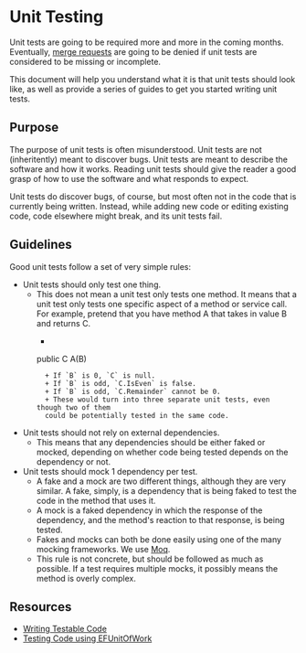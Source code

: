 # Unit Testing
Unit tests are going to be required more and more in the coming months.
Eventually, [merge requests](MergeRequests) are going to be denied if unit tests
are considered to be missing or incomplete.

This document will help you understand what it is that unit tests should look
like, as well as provide a series of guides to get you started writing unit
tests.

## Purpose
The purpose of unit tests is often misunderstood.  Unit tests are not
(inheritently) meant to discover bugs.  Unit tests are meant to describe the
software and how it works.  Reading unit tests should give the reader a good
grasp of how to use the software and what responds to expect.

Unit tests do discover bugs, of course, but most often not in the code that is
currently being written.  Instead, while adding new code or editing existing
code, code elsewhere might break, and its unit tests fail.

## Guidelines
Good unit tests follow a set of very simple rules:
+ Unit tests should only test one thing.
  + This does not mean a unit test only tests one method.  It means that a unit
  test only tests one specific aspect of a method or service call.
  For example, pretend that you have method A that takes in value B and returns
  C.
    + ```csharp
    public C A(B)
    ```
      + If `B` is 0, `C` is null.
      + If `B` is odd, `C.IsEven` is false.
      + If `B` is odd, `C.Remainder` cannot be 0.
      + These would turn into three separate unit tests, even though two of them
      could be potentially tested in the same code.
+ Unit tests should not rely on external dependencies.
  + This means that any dependencies should be either faked or mocked, depending
  on whether code being tested depends on the dependency or not.
+ Unit tests should mock 1 dependency per test.
  + A fake and a mock are two different things, although they are very similar.
  A fake, simply, is a dependency that is being faked to test the code in the
  method that uses it.
  + A mock is a faked dependency in which the response of the dependency, and
  the method's reaction to that response, is being tested.
  + Fakes and mocks can both be done easily using one of the many mocking
  frameworks. We use [Moq](https://github.com/Moq/moq4/blob/master/README.md).
  + This rule is not concrete, but should be followed as much as possible.  If a
  test requires multiple mocks, it possibly means the method is overly complex.

## Resources
+ [Writing Testable Code](TestableCode)
+ [Testing Code using EFUnitOfWork](TestDatabase)

